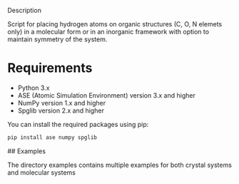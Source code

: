 Description

Script for placing hydrogen atoms on organic structures (C, O, N elemets only) in a molecular form or in an inorganic framework with option to maintain symmetry of the system.


# Requirements

- Python 3.x
- ASE (Atomic Simulation Environment) version 3.x and higher
- NumPy version 1.x and higher
- Spglib version 2.x and higher

You can install the required packages using pip:

```bash
pip install ase numpy spglib
```

## Examples

The directory examples contains multiple examples for both crystal systems and molecular systems

